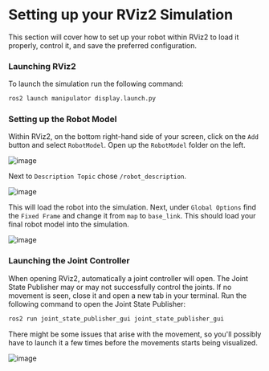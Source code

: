 # Setting up your RViz2 Simulation 

This section will cover how to set up your robot within RViz2 to load it properly, control it, and save the preferred configuration.

### Launching RViz2
To launch the simulation run the following command: 
```bash
ros2 launch manipulator display.launch.py
```
### Setting up the Robot Model 
Within RViz2, on the bottom right-hand side of your screen, click on the `Add` button and select `RobotModel`. Open up the `RobotModel` folder on the left. 

![image](https://github.com/user-attachments/assets/163f6343-ff9f-4fdc-96ac-bc3234853701)

Next to `Description Topic` chose `/robot_description`. 

![image](https://github.com/user-attachments/assets/445234c4-dcef-4dbb-95f5-f12942b04be5)

This will load the robot into the simulation. Next, under `Global Options` find the `Fixed Frame` and change it from `map` to `base_link`. This should load your final robot model into the simulation. 

![image](https://github.com/user-attachments/assets/799a9d6b-ce1b-43f8-9622-f502177b9246)

### Launching the Joint Controller 
When opening RViz2, automatically a joint controller will open. The Joint State Publisher may or may not successfully control the joints. If no movement is seen, close it and open a new tab in your terminal. Run the following command to open the Joint State Publisher:
```bash
ros2 run joint_state_publisher_gui joint_state_publisher_gui
```
There might be some issues that arise with the movement, so you'll possibly have to launch it a few times before the movements starts being visualized. 

![image](https://github.com/user-attachments/assets/5995ccdc-66fb-4cad-a53b-1d50f0c0b9a5)

